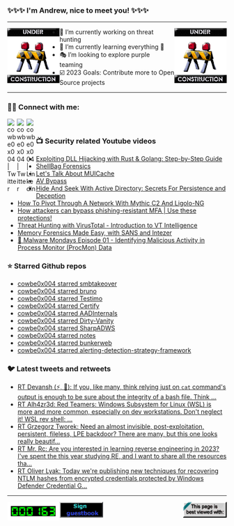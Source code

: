 ### ✨✨✨ I'm Andrew, nice to meet you! ✨✨✨

---
<img align="left" width="120px" src="https://raw.githubusercontent.com/cowbe0x004/cowbe0x004/master/images/image004.gif" />
<img align="right" width="120px" src="https://raw.githubusercontent.com/cowbe0x004/cowbe0x004/master/images/image004.gif" />

- 📖 I’m currently working on threat hunting
- 📘 I’m currently learning everything 🤣
- 🎭 I’m looking to explore purple teaming
- ☑️ 2023 Goals: Contribute more to Open Source projects

---

### 🤝🏽 Connect with me:
[<img align="left" alt="cowbe0x004 | Twitter" width="22px" src="https://cdn.simpleicons.org/mastodon" />][mastodon]
[<img align="left" alt="cowbe0x004 | Twitter" width="22px" src="https://cdn.simpleicons.org/twitter" />][twitter]
[<img align="left" alt="cowbe0x004 | LinkedIn" width="22px" src="https://cdn.simpleicons.org/linkedin" />][linkedin]

<!--
[<img align="left" alt="cowbe0x004.com" width="22px" src="https://raw.githubusercontent.com/iconic/open-iconic/master/svg/globe.svg" />][website]
[<img align="left" alt="cowbe0x004 | YouTube" width="22px" src="https://cdn.jsdelivr.net/npm/simple-icons@v3/icons/youtube.svg" />][youtube]
[<img align="left" alt="cowbe0x004 | Instagram" width="22px" src="https://cdn.jsdelivr.net/npm/simple-icons@v3/icons/instagram.svg" />][instagram]
-->

<br />

### 📺 Security related Youtube videos
<!-- YOUTUBE:START -->
- [Exploiting DLL Hijacking with Rust &amp; Golang: Step-by-Step Guide](https://www.youtube.com/watch?v=Tm7RDjD67zU)
- [ShellBag Forensics](https://www.youtube.com/watch?v=YvVemshnpKQ)
- [Let&#39;s Talk About MUICache](https://www.youtube.com/watch?v=ea2nvxN878s)
- [AV Bypass](https://www.youtube.com/watch?v=bHSjmwRAR2g)
- [Hide And Seek With Active Directory: Secrets For Persistence and Deception](https://www.youtube.com/watch?v=3KzyE-J_xEw)
- [How To Pivot Through A Network With Mythic C2 And Ligolo-NG](https://www.youtube.com/watch?v=Zrg17UvNqXI)
- [How attackers can bypass phishing-resistant MFA | Use these protections!](https://www.youtube.com/watch?v=gNflVkmr6RA)
- [Threat Hunting with VirusTotal - Introduction to VT Intelligence](https://www.youtube.com/watch?v=EV6FZJMvPzs)
- [Memory Forensics Made Easy, with SANS and Intezer](https://www.youtube.com/watch?v=6zDl8MNlyQw)
- [🔴 Malware Mondays Episode 01 - Identifying Malicious Activity in Process Monitor &lpar;ProcMon&rpar; Data](https://www.youtube.com/watch?v=b5_PUMmpwjk)
<!-- YOUTUBE:END -->

### ⭐ Starred Github repos
<!-- GITHUB_STAR:START -->
- [cowbe0x004 starred smbtakeover](https://github.com/zyn3rgy/smbtakeover)
- [cowbe0x004 starred bruno](https://github.com/usebruno/bruno)
- [cowbe0x004 starred Testimo](https://github.com/EvotecIT/Testimo)
- [cowbe0x004 starred Certify](https://github.com/GhostPack/Certify)
- [cowbe0x004 starred AADInternals](https://github.com/Gerenios/AADInternals)
- [cowbe0x004 starred Dirty-Vanity](https://github.com/deepinstinct/Dirty-Vanity)
- [cowbe0x004 starred SharpADWS](https://github.com/wh0amitz/SharpADWS)
- [cowbe0x004 starred notes](https://github.com/MHaggis/notes)
- [cowbe0x004 starred bunkerweb](https://github.com/bunkerity/bunkerweb)
- [cowbe0x004 starred alerting-detection-strategy-framework](https://github.com/palantir/alerting-detection-strategy-framework)
<!-- GITHUB_STAR:END -->

### 🐦 Latest tweets and retweets
<!-- TWEETS:START -->
- [RT Devansh &lpar;⚡, 🥷&rpar;: If you, like many, think relying just on `cat` command&#39;s output is enough to be sure about the integrity of a bash file. Think ...](https://x.com/cowbe0x004/status/1775281218374050131)
- [RT Alh4zr3d: Red Teamers: Windows Subsystem for Linux &lpar;WSL&rpar; is more and more common, especially on dev workstations. Don&#39;t neglect it! WSL rev shell: ...](https://x.com/cowbe0x004/status/1633906799496577058)
- [RT Grzegorz Tworek: Need an almost invisible, post-exploitation, persistent, fileless, LPE backdoor? There are many, but this one looks really beautif...](https://x.com/cowbe0x004/status/1635059979584704512)
- [RT Mr. Rc: Are you interested in learning reverse engineering in 2023? I&#39;ve spent the this year studying RE, and I want to share all the resources tha...](https://x.com/cowbe0x004/status/1608957126986338304)
- [RT Oliver Lyak: Today we&#39;re publishing new techniques for recovering NTLM hashes from encrypted credentials protected by Windows Defender Credential G...](https://x.com/cowbe0x004/status/1609759486306144256)
<!-- TWEETS:END -->

---

[<img align="left" width="120px" src="https://raw.githubusercontent.com/cowbe0x004/cowbe0x004/master/images/visitors.gif" />][visitor]
[<img align="left" alt="Sign My Guestbook" width="100px" src="https://raw.githubusercontent.com/cowbe0x004/cowbe0x004/master/images/sign_guest_book.gif" />][guestbook]
[<img align="right" width="100px" src="https://raw.githubusercontent.com/cowbe0x004/cowbe0x004/master/images/netscape.gif" />][netscape]


[website]: https://cowbe0x004.com
[mastodon]: https://infosec.exchange/@cowbe
[twitter]: https://twitter.com/cowbe0x004
[youtube]: https://youtube.com/
[instagram]: https://instagram.com/
[linkedin]: https://www.linkedin.com/in/anhuang/
[guestbook]: https://github.com/cowbe0x004/cowbe0x004/issues
[netscape]: https://github.com/cowbe0x004/cowbe0x004
[visitor]: https://github.com/cowbe0x004/cowbe0x004
